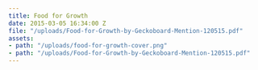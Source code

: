 ```yaml
---
title: Food for Growth
date: 2015-03-05 16:34:00 Z
file: "/uploads/Food-for-Growth-by-Geckoboard-Mention-120515.pdf"
assets:
- path: "/uploads/food-for-growth-cover.png"
- path: "/uploads/Food-for-Growth-by-Geckoboard-Mention-120515.pdf"
---
```


